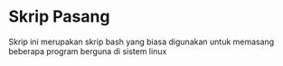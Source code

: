 # Skrip Pasang
Skrip ini merupakan skrip bash yang biasa digunakan untuk memasang beberapa program berguna di sistem linux
